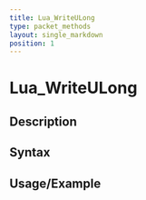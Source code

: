 ```yaml
---
title: Lua_WriteULong
type: packet_methods
layout: single_markdown
position: 1
---
```


# Lua_WriteULong

## Description

## Syntax

## Usage/Example


